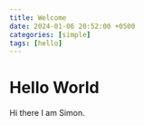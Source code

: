 ```yaml
---
title: Welcome
date: 2024-01-06 20:52:00 +0500
categories: [simple]
tags: [hello]
---
```


# Hello World

Hi there I am Simon.
